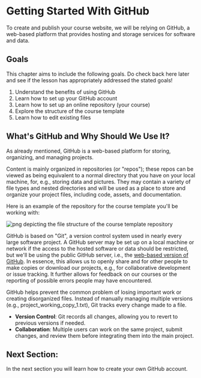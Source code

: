 # Getting Started With GitHub

To create and publish your course website, we will be relying on GitHub, a web-based platform that provides hosting and storage services for software and data. 

## Goals

This chapter aims to include the following goals. Do check back here later and see if the lesson has appropriately addressed the stated goals!

1. Understand the benefits of using GitHub
2. Learn how to set up your GitHub account
3. Learn how to set up an online repository (your course)
4. Explore the structure of the course template
5. Learn how to edit existing files

## What's GitHub and Why Should We Use It?

As already mentioned, GitHub is a web-based platform for storing, organizing, and managing projects.

Content is mainly organized in repositories (or "repos"); these repos can be viewed as being equivalent to a normal directory that you have on your local machine, for, e.g., storing data and pictures. They may contain a variety of file types and nested directories and will be used as a place to store and organize your project files, including code, assets, and documentation.

Here is an example of the repository for the course template you'll be working with:

![png depicting the file structure of the course template repository](../../static/template_structure.png)

GitHub is based on "Git", a version control system used in nearly every large software project. A GitHub server may be set up on a local machine or network if the access to the hosted software or data should be restricted, but we'll be using the public GitHub server, i.e., the [web-based version of GitHub](https://github.com). In essence, this allows us to openly share and for other people to make copies or download our projects, e.g., for collaborative development or issue tracking. It further allows for feedback on our courses or the reporting of possible errors people may have encountered.

GitHub helps prevent the common problem of losing important work or creating disorganized files. Instead of manually managing multiple versions (e.g., project_working_copy_1.txt), Git tracks every change made to a file.
- **Version Control**: Git records all changes, allowing you to revert to previous versions if needed.
- **Collaboration**: Multiple users can work on the same project, submit changes, and review them before integrating them into the main project.

## Next Section: 

In the next section you will learn how to create your own GitHub account.

